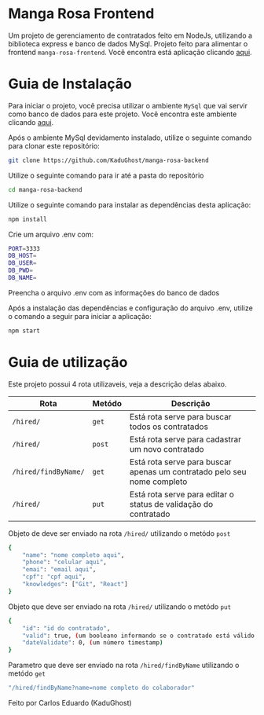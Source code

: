 # Manga Rosa Frontend

Um projeto de gerenciamento de contratados feito em NodeJs, utilizando a biblioteca express e banco de dados MySql.
Projeto feito para alimentar o frontend `manga-rosa-frontend`. Você encontra está aplicação clicando [aqui](https://github.com/KaduGhost/manga-rosa-frontend).

# Guia de Instalação

Para iniciar o projeto, você precisa utilizar o ambiente `MySql` que vai servir como banco de dados para este projeto. Você encontra este ambiente clicando [aqui](https://dev.mysql.com/doc/mysql-shell/8.0/en/mysql-shell-install.html).

Após o ambiente MySql devidamento instalado, utilize o seguinte comando para clonar este repositório:

```sh
git clone https://github.com/KaduGhost/manga-rosa-backend
```
Utilize o seguinte comando para ir até a pasta do repositório

```sh
cd manga-rosa-backend
```

Utilize o seguinte comando para instalar as dependências desta aplicação:

```sh
npm install
```

Crie um arquivo .env com:

```sh
PORT=3333
DB_HOST=
DB_USER=
DB_PWD=
DB_NAME=
```
Preencha o arquivo .env com as informações do banco de dados

Após a instalação das dependências e configuração do arquivo .env, utilize o comando a seguir para iniciar a aplicação:

```sh
npm start
```

# Guia de utilização

Este projeto possui 4 rota utilizaveis, veja a descrição delas abaixo.

| Rota                             | Metódo | Descrição                                    |
| -------------------------------- | ------- | -------------------------------------------- |
| `/hired/`                        | `get`  | Está rota serve para buscar todos os contratados |
| `/hired/`                        | `post` | Está rota serve para cadastrar um novo contratado        |
| `/hired/findByName/`             | `get`  | Está rota serve para buscar apenas um contratado pelo seu nome completo |
| `/hired/`                        | `put`  | Está rota serve para editar o status de validação do contratado         |

Objeto de deve ser enviado na rota `/hired/` utilizando o metódo `post`

```sh
{
    "name": "nome completo aqui",
    "phone": "celular aqui",
    "emai": "email aqui",
    "cpf": "cpf aqui",
    "knowledges": ["Git", "React"]
}
```

Objeto que deve ser enviado na rota `/hired/` utilizando o metódo `put`

```sh
{
    "id": "id do contratado",
    "valid": true, (um booleano informando se o contratado está válido ou não)
    "dateValidate": 0, (um número timestamp)
}
```

Parametro que deve ser enviado na rota `/hired/findByName` utilizando o metódo `get`

```sh
"/hired/findByName?name=nome completo do colaborador"
```

Feito por Carlos Eduardo (KaduGhost)